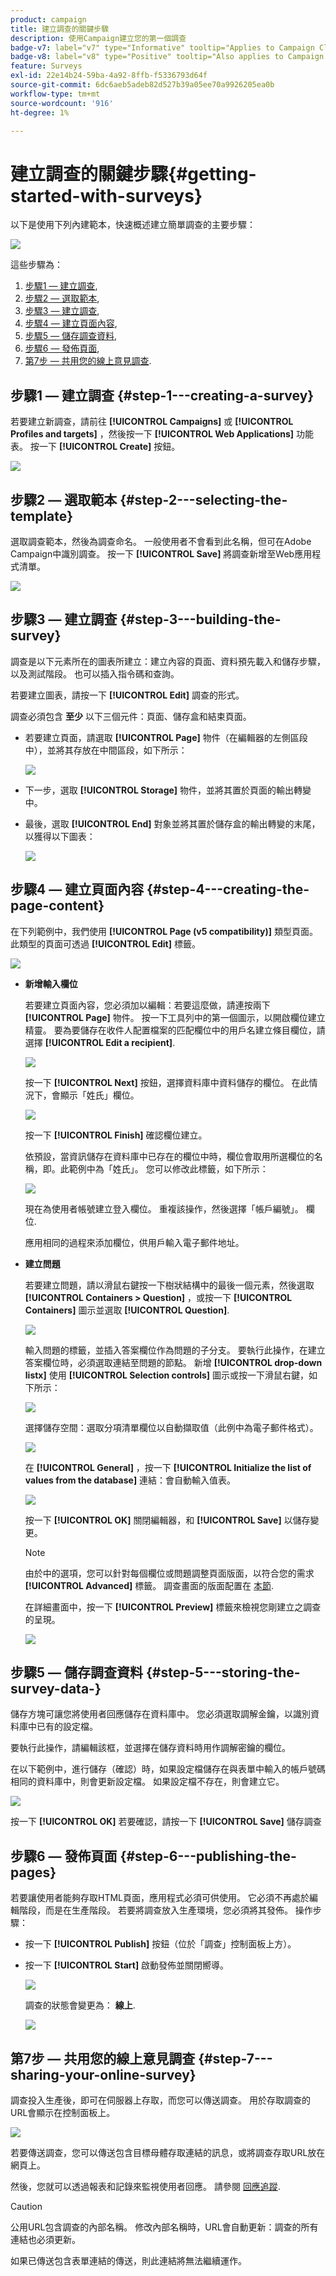 ```yaml
---
product: campaign
title: 建立調查的關鍵步驟
description: 使用Campaign建立您的第一個調查
badge-v7: label="v7" type="Informative" tooltip="Applies to Campaign Classic v7"
badge-v8: label="v8" type="Positive" tooltip="Also applies to Campaign v8"
feature: Surveys
exl-id: 22e14b24-59ba-4a92-8ffb-f5336793d64f
source-git-commit: 6dc6aeb5adeb82d527b39a05ee70a9926205ea0b
workflow-type: tm+mt
source-wordcount: '916'
ht-degree: 1%

---
```


# 建立調查的關鍵步驟{#getting-started-with-surveys}



以下是使用下列內建範本，快速概述建立簡單調查的主要步驟：

![](assets/s_ncs_admin_survey_result.png)

這些步驟為：

1. [步驟1 — 建立調查](#step-1---creating-a-survey),
1. [步驟2 — 選取範本](#step-2---selecting-the-template),
1. [步驟3 — 建立調查](#step-3---building-the-survey),
1. [步驟4 — 建立頁面內容](#step-4---creating-the-page-content),
1. [步驟5 — 儲存調查資料](#step-5---storing-the-survey-data-),
1. [步驟6 — 發佈頁面](#step-6---publishing-the-pages),
1. [第7步 — 共用您的線上意見調查](#step-7---sharing-your-online-survey).

## 步驟1 — 建立調查 {#step-1---creating-a-survey}

若要建立新調查，請前往 **[!UICONTROL Campaigns]** 或 **[!UICONTROL Profiles and targets]** ，然後按一下 **[!UICONTROL Web Applications]** 功能表。 按一下 **[!UICONTROL Create]** 按鈕。

![](assets/s_ncs_admin_survey_create.png)

## 步驟2 — 選取範本 {#step-2---selecting-the-template}

選取調查範本，然後為調查命名。 一般使用者不會看到此名稱，但可在Adobe Campaign中識別調查。 按一下 **[!UICONTROL Save]** 將調查新增至Web應用程式清單。

![](assets/s_ncs_admin_survey_wz_00.png)

## 步驟3 — 建立調查 {#step-3---building-the-survey}

調查是以下元素所在的圖表所建立：建立內容的頁面、資料預先載入和儲存步驟，以及測試階段。 也可以插入指令碼和查詢。

若要建立圖表，請按一下 **[!UICONTROL Edit]** 調查的形式。

調查必須包含 **至少** 以下三個元件：頁面、儲存盒和結束頁面。

* 若要建立頁面，請選取 **[!UICONTROL Page]** 物件（在編輯器的左側區段中），並將其存放在中間區段，如下所示：

   ![](assets/s_ncs_admin_survey_new_page.png)

* 下一步，選取 **[!UICONTROL Storage]** 物件，並將其置於頁面的輸出轉變中。
* 最後，選取 **[!UICONTROL End]** 對象並將其置於儲存盒的輸出轉變的末尾，以獲得以下圖表：

   ![](assets/s_ncs_admin_survey_end.png)

## 步驟4 — 建立頁面內容 {#step-4---creating-the-page-content}

在下列範例中，我們使用 **[!UICONTROL Page (v5 compatibility)]** 類型頁面。 此類型的頁面可透過 **[!UICONTROL Edit]** 標籤。

![](assets/s_ncs_admin_survey_pagev5.png)

* **新增輸入欄位**

   若要建立頁面內容，您必須加以編輯：若要這麼做，請連按兩下 **[!UICONTROL Page]** 物件。 按一下工具列中的第一個圖示，以開啟欄位建立精靈。 要為要儲存在收件人配置檔案的匹配欄位中的用戶名建立條目欄位，請選擇 **[!UICONTROL Edit a recipient]**.

   ![](assets/s_ncs_admin_survey_add_field_menu.png)

   按一下 **[!UICONTROL Next]** 按鈕，選擇資料庫中資料儲存的欄位。 在此情況下，會顯示「姓氏」欄位。

   ![](assets/s_ncs_admin_survey_choose_field.png)

   按一下 **[!UICONTROL Finish]** 確認欄位建立。

   依預設，當資訊儲存在資料庫中已存在的欄位中時，欄位會取用所選欄位的名稱，即。此範例中為「姓氏」。 您可以修改此標籤，如下所示：

   ![](assets/s_ncs_admin_survey_change_label.png)

   現在為使用者帳號建立登入欄位。 重複該操作，然後選擇「帳戶編號」。 欄位.

   應用相同的過程來添加欄位，供用戶輸入電子郵件地址。

* **建立問題**

   若要建立問題，請以滑鼠右鍵按一下樹狀結構中的最後一個元素，然後選取 **[!UICONTROL Containers > Question]** ，或按一下 **[!UICONTROL Containers]** 圖示並選取 **[!UICONTROL Question]**.

   ![](assets/s_ncs_admin_survey_add_qu.png)

   輸入問題的標籤，並插入答案欄位作為問題的子分支。 要執行此操作，在建立答案欄位時，必須選取連結至問題的節點。 新增 **[!UICONTROL drop-down listx]** 使用 **[!UICONTROL Selection controls]** 圖示或按一下滑鼠右鍵，如下所示：

   ![](assets/s_ncs_admin_survey_add_list.png)

   選擇儲存空間：選取分項清單欄位以自動擷取值（此例中為電子郵件格式）。

   ![](assets/s_ncs_admin_survey_add_itz_list.png)

   在 **[!UICONTROL General]** ，按一下 **[!UICONTROL Initialize the list of values from the database]** 連結：會自動輸入值表。

   ![](assets/s_ncs_admin_survey_add_value.png)

   按一下 **[!UICONTROL OK]** 關閉編輯器，和 **[!UICONTROL Save]** 以儲存變更。

   >[!NOTE]
   >
   >由於中的選項，您可以針對每個欄位或問題調整頁面版面，以符合您的需求 **[!UICONTROL Advanced]** 標籤。 調查畫面的版面配置在 [本節](../../web/using/about-web-forms.md).

   在詳細畫面中，按一下 **[!UICONTROL Preview]** 標籤來檢視您剛建立之調查的呈現。

   ![](assets/s_ncs_admin_survey_preview.png)

## 步驟5 — 儲存調查資料 {#step-5---storing-the-survey-data-}

儲存方塊可讓您將使用者回應儲存在資料庫中。 您必須選取調解金鑰，以識別資料庫中已有的設定檔。

要執行此操作，請編輯該框，並選擇在儲存資料時用作調解密鑰的欄位。

在以下範例中，進行儲存（確認）時，如果設定檔儲存在與表單中輸入的帳戶號碼相同的資料庫中，則會更新設定檔。 如果設定檔不存在，則會建立它。

![](assets/s_ncs_admin_survey_save_edit.png)

按一下 **[!UICONTROL OK]** 若要確認，請按一下 **[!UICONTROL Save]** 儲存調查

## 步驟6 — 發佈頁面 {#step-6---publishing-the-pages}

若要讓使用者能夠存取HTML頁面，應用程式必須可供使用。 它必須不再處於編輯階段，而是在生產階段。 若要將調查放入生產環境，您必須將其發佈。 操作步驟：

* 按一下 **[!UICONTROL Publish]** 按鈕（位於「調查」控制面板上方）。
* 按一下 **[!UICONTROL Start]** 啟動發佈並關閉嚮導。

   ![](assets/s_ncs_admin_survey_start_publ.png)

   調查的狀態會變更為： **線上**.

   ![](assets/survey_published.png)

## 第7步 — 共用您的線上意見調查 {#step-7---sharing-your-online-survey}

調查投入生產後，即可在伺服器上存取，而您可以傳送調查。 用於存取調查的URL會顯示在控制面板上。

![](assets/survey_url_from_dashboard.png)

若要傳送調查，您可以傳送包含目標母體存取連結的訊息，或將調查存取URL放在網頁上。

然後，您就可以透過報表和記錄來監視使用者回應。 請參閱 [回應追蹤](../../surveys/using/publish--track-and-use-collected-data.md#response-tracking).

>[!CAUTION]
>
>公用URL包含調查的內部名稱。 修改內部名稱時，URL會自動更新：調查的所有連結也必須更新。
>
>如果已傳送包含表單連結的傳送，則此連結將無法繼續運作。

